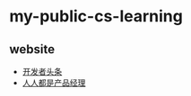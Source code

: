 # my-public-cs-learning

## website
- [开发者头条](https://toutiao.io/)
- [人人都是产品经理](https://www.woshipm.com/)
